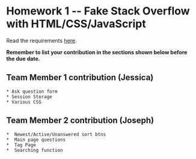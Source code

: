 # Homework 1 -- Fake Stack Overflow with HTML/CSS/JavaScript
Read the requirements [here](https://docs.google.com/document/d/1hoYYAazg7Mwi15UBQ3R3sFgd0ypkTaqWvnBq4idxu7w/edit?usp=sharing).

**Remember to list your contribution in the sections shown below before the due date.**

## Team Member 1 contribution (Jessica)
    * Ask question form 
    * Session Storage
    * Various CSS
## Team Member 2 contribution (Joseph)
    *  Newest/Active/Unanswered sort btns
    *  Main page questions
    *  Tag Page
    *  Searching function
